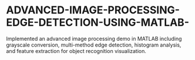 # ADVANCED-IMAGE-PROCESSING-EDGE-DETECTION-USING-MATLAB-
Implemented an advanced image processing demo in MATLAB including grayscale  conversion, multi-method edge detection, histogram analysis, and feature extraction for object  recognition visualization. 
